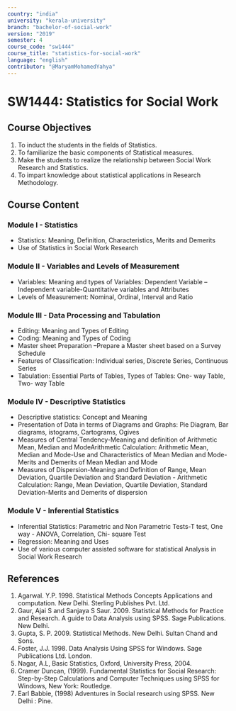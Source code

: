 ```yaml
---
country: "india"
university: "kerala-university"
branch: "bachelor-of-social-work"
version: "2019"
semester: 4
course_code: "sw1444"
course_title: "statistics-for-social-work"
language: "english"
contributor: "@MaryamMohamedYahya"
---
```


# SW1444: Statistics for Social Work 

## Course Objectives
1. To induct the students in the fields of Statistics.
2. To familiarize the basic components of Statistical measures.
3. Make the students to realize the relationship between Social Work Research and Statistics.
4. To impart knowledge about statistical applications in Research Methodology.

## Course Content
### Module I - Statistics
* Statistics: Meaning, Definition, Characteristics, Merits and Demerits
* Use of Statistics in Social Work Research

### Module II - Variables and Levels of Measurement
* Variables: Meaning and types of Variables: Dependent Variable –Independent variable-Quantitative variables and Attributes
* Levels of Measurement: Nominal, Ordinal, Interval and Ratio 

### Module III - Data Processing and Tabulation
* Editing: Meaning and Types of Editing
* Coding: Meaning and Types of Coding
* Master sheet Preparation –Prepare a Master sheet based on a Survey Schedule
* Features of Classification: Individual series, Discrete Series, Continuous Series
* Tabulation: Essential Parts of Tables, Types of Tables: One- way Table, Two- way Table

### Module IV - Descriptive Statistics
* Descriptive statistics: Concept and Meaning
* Presentation of Data in terms of Diagrams and Graphs: Pie Diagram, Bar diagrams, istograms, Cartograms, Ogives
* Measures of Central Tendency-Meaning and definition of Arithmetic Mean, Median and ModeArithmetic Calculation: Arithmetic Mean, Median and Mode-Use and Characteristics of Mean Median and Mode- Merits and Demerits of Mean Median and Mode
* Measures of Dispersion-Meaning and Definition of Range, Mean Deviation, Quartile Deviation and Standard Deviation - Arithmetic Calculation: Range, Mean Deviation, Quartile Deviation, Standard Deviation-Merits and Demerits of dispersion

### Module V - Inferential Statistics
* Inferential Statistics: Parametric and Non Parametric Tests-T test, One way - ANOVA, Correlation, Chi- square Test
* Regression: Meaning and Uses
* Use of various computer assisted software for statistical Analysis in Social Work Research

## References
1. Agarwal. Y.P. 1998. Statistical Methods Concepts Applications and computation. New Delhi. Sterling Publishes Pvt. Ltd.
2. Gaur, Ajai S and Sanjaya S Saur. 2009. Statistical Methods for Practice and Research. A guide to Data Analysis using SPSS. Sage Publications. New Delhi.
3. Gupta, S. P. 2009. Statistical Methods. New Delhi. Sultan Chand and Sons.
4. Foster, J.J. 1998. Data Analysis Using SPSS for Windows. Sage Publications Ltd. London.
5. Nagar, A.L, Basic Statistics, Oxford, University Press, 2004.
6. Cramer Duncan, (1999). Fundamental Statistics for Social Research: Step-by-Step Calculations and Computer Techniques using SPSS for Windows, New York: Routledge.
7. Earl Babbie, (1998) Adventures in Social research using SPSS. New Delhi : Pine.
